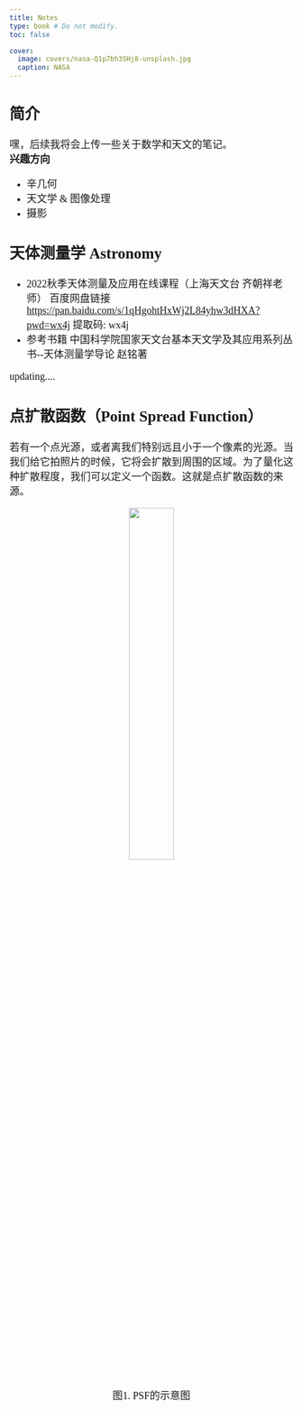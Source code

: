 ```yaml
---
title: Notes
type: book # Do not modify.
toc: false

cover:
  image: covers/nasa-Q1p7bh3SHj8-unsplash.jpg
  caption: NASA
---
```

<font face="KaiTi" size="4" >

## 简介

嘿，后续我将会上传一些关于数学和天文的笔记。
\
**兴趣方向**

- 辛几何
- 天文学 & 图像处理
- 摄影

## 天体测量学 Astronomy

- 2022秋季天体测量及应用在线课程（上海天文台 齐朝祥老师）
百度网盘链接 <https://pan.baidu.com/s/1qHgohtHxWj2L84yhw3dHXA?pwd=wx4j>
提取码: wx4j
- 参考书籍
  中国科学院国家天文台基本天文学及其应用系列丛书--天体测量学导论 赵铭著

updating....

## 点扩散函数（Point Spread Function）

若有一个点光源，或者离我们特别远且小于一个像素的光源。当我们给它拍照片的时候，它将会扩散到周围的区域。为了量化这种扩散程度，我们可以定义一个函数。这就是点扩散函数的来源。

<div align=center> <img src="https://i.postimg.cc/8CXL8pdb/psf.png" width = 40%> <br>图1. PSF的示意图 </div>
</font>
